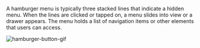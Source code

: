 A hamburger menu is typically three stacked lines that indicate a hidden menu. When the lines are clicked or tapped on, a menu slides into view or a drawer appears. The menu holds a list of navigation items or other elements that users can access.

![hamburger-button-gif](https://github.com/prashanthcharla/web/assets/51999129/54bfd87e-844a-4b1c-96ff-252a65d88aeb)
